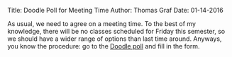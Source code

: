 Title: Doodle Poll for Meeting Time
Author: Thomas Graf
Date: 01-14-2016

As usual, we need to agree on a meeting time.
To the best of my knowledge, there will be no classes scheduled for Friday this semester, so we should have a wider range of options than last time around.
Anyways, you know the procedure: go to the [Doodle poll](http://doodle.com/poll/n45arsat6rc6hcmn) and fill in the form.
